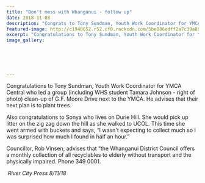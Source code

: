```yaml
---
title: "Don't mess with Whanganui - follow up"
date: 2018-11-08
description: "Congrats to Tony Sundman, Youth Work Coordinator for YMCA Central who led a group (including student Tamara Johnson)..."
featured-image: http://c1940652.r52.cf0.rackcdn.com/5be886edff2a7c39a80005b9/Timara-Johnson-300-RCP-8-nov-2018.jpg
excerpt: "Congratulations to Tony Sundman, Youth Work Coordinator for YMCA Central who led a group (including WHS student Tamara Johnson) clean-up of G.F. Moore Drive next to the YMCA."
image_gallery:
    
    
    
    
    
---
```


<p><span>Congratulations to Tony Sundman, Youth Work Coordinator for YMCA Central who led a group (including WHS student Tamara Johnson - right of photo) clean-up of G.F. Moore Drive next to the YMCA. He advises that their next plan is to plant trees.</span></p>
<p><span>Also congratulations to Sonya who lives on Durie Hill. She would pick up litter on the zig zag down the hill as she walked to UCOL. This time she went armed with buckets and says, &ldquo;I wasn't expecting to collect much so I was surprised how much I found in half an hour.&rdquo;</span></p>
<p><span>Councillor, Rob Vinsen, advises that &ldquo;the Whanganui District Council offers a monthly collection of all recyclables to elderly without transport and the physically impaired. Phone 349 0001.</span></p>
<p><span>&nbsp;<em>River City Press 8/11/18</em></span></p>

